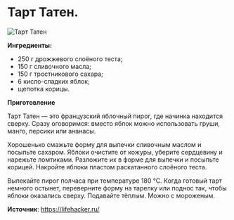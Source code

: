 # Тарт Татен.

![Тарт Татен](/images/Kulinar/Vipechka/tart-taten.jpg 'Тарт Татен')

**Ингредиенты:**

- 250 г дрожжевого слоёного теста;
- 150 г сливочного масла;
- 150 г тростникового сахара;
- 6 кисло-сладких яблок;
- щепотка корицы.

**Приготовление**

Тарт Татен — это французский яблочный пирог, где начинка находится сверху. Сразу оговоримся: вместо яблок можно использовать груши, манго, персики или ананасы.

Хорошенько смажьте форму для выпечки сливочным маслом и посыпьте сахаром. Яблоки очистите от кожуры, уберите сердцевину и нарежьте ломтиками. Разложите их в форме для выпечки и посыпьте корицей. Накройте яблоки пластом раскатанного слоёного теста.

Выпекайте пирог полчаса при температуре 180 °С. Когда готовый тарт немного остынет, переверните форму на тарелку или поднос так, чтобы яблоки оказались сверху. Подавайте тёплым. Можно с мороженым.

**Источник**: https://lifehacker.ru/

